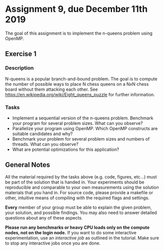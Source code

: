 # Assignment 9, due December 11th 2019

The goal of this assignment is to implement the n-queens problem using OpenMP.

## Exercise 1

### Description

N-queens is a popular branch-and-bound problem. The goal is to compute the number of possible ways to place N chess queens on a NxN chess board without them attacking each other. See https://en.wikipedia.org/wiki/Eight_queens_puzzle for further information.

### Tasks

- Implement a sequential version of the n-queens problem. Benchmark your program for several problem sizes. What can you observe?
- Parallelize your program using OpenMP. Which OpenMP constructs are suitable candidates and why?
- Benchmark your problem for several problem sizes and numbers of threads. What can you observe?
- What are potential optimizations for this application?

## General Notes

All the material required by the tasks above (e.g. code, figures, etc...) must be part of the solution that is handed in. Your experiments should be reproducible and comparable to your own measurements using the solution materials that you hand in. For source code, please provide a makefile or other, intuitive means of compiling with the required flags and settings.

**Every** member of your group must be able to explain the given problem, your solution, and possible findings. You may also need to answer detailed questions about any of these aspects.

**Please run any benchmarks or heavy CPU loads only on the compute nodes, not on the login node.**
If you want to do some interactive experimentation, use an *interactive job* as outlined in the tutorial. Make sure to stop any interactive jobs once you are done.
